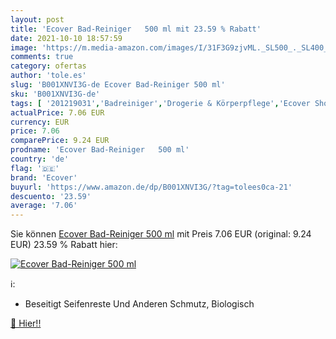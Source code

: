 ```yaml
---
layout: post
title: 'Ecover Bad-Reiniger   500 ml mit 23.59 % Rabatt'
date: 2021-10-10 18:57:59
image: 'https://m.media-amazon.com/images/I/31F3G9zjvML._SL500_._SL400_.jpg'
comments: true
category: ofertas
author: 'tole.es'
slug: 'B001XNVI3G-de Ecover Bad-Reiniger 500 ml'
sku: 'B001XNVI3G-de'
tags: [ '201219031','Badreiniger','Drogerie & Körperpflege','Ecover Shop','Haushaltsreinigungsmittel','Haushaltswaren','Hersteller-Shops','Produkte','Reinigungsmittel','Wäsche & Haushalt','ecover', ]
actualPrice: 7.06 EUR
currency: EUR
price: 7.06
comparePrice: 9.24 EUR
prodname: 'Ecover Bad-Reiniger   500 ml'
country: 'de'
flag: '🇩🇪'
brand: 'Ecover'
buyurl: 'https://www.amazon.de/dp/B001XNVI3G/?tag=tolees0ca-21'
descuento: '23.59'
average: '7.06'
---
```


Sie können [Ecover Bad-Reiniger   500 ml](https://www.amazon.de/dp/B001XNVI3G/?tag=tolees0ca-21) mit Preis 7.06 EUR (original: 9.24 EUR) 23.59 % Rabatt hier:

[![Ecover Bad-Reiniger   500 ml](https://m.media-amazon.com/images/I/31F3G9zjvML._SL500_._SL400_.jpg)](https://www.amazon.de/dp/B001XNVI3G/?tag=tolees0ca-21)

ℹ️:

- Beseitigt Seifenreste Und Anderen Schmutz, Biologisch

[🛒 Hier!!](https://www.amazon.de/dp/B001XNVI3G/?tag=tolees0ca-21)
